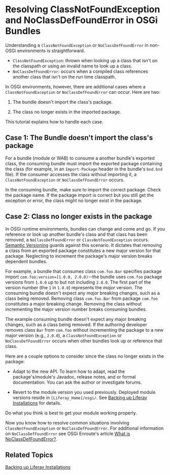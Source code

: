 # Resolving ClassNotFoundException and NoClassDefFoundError in OSGi Bundles [](id=resolving-classnotfoundexception-and-noclassdeffounderror-in-osgi-bundles)

Understanding a `ClassNotFoundException` or `NoClassDefFoundError` in non-OSGi
environments is straightforward. 

-   `ClassNotFoundException`: thrown when looking up a class that isn't on the
    classpath or using an invalid name to look up a class.
-   `NoClassDefFoundError`: occurs when a compiled class references
    another class that isn't on the run time classpath.

In OSGi environments, however, there are additional cases where a
`ClassNotFoundException` or `NoClassDefFoundError` can occur. Here are two:

1.  The bundle doesn't import the class's package.

2.  The class no longer exists in the imported package.

This tutorial explains how to handle each case.

## Case 1: The Bundle doesn't import the class's package [](id=case-1-bundle-doesnt-import-the-class-package)

For a bundle (module or WAB) to consume a another bundle's exported class, the
consuming bundle must import the exported package containing the class (for
example, in an `Import-Package` header in the bundle's `bnd.bnd` file). If the
consumer accesses the class without importing it, a `ClassNotFoundException` or
`NoClassDefFoundError` occurs.

In the consuming bundle, make sure to import the correct package. Check the
package name. If the package import is correct but you still get the exception
or error, the class might no longer exist in the package.

## Case 2: Class no longer exists in the package [](id=case-2-class-no-longer-exists-in-the-package)

In OSGi runtime environments, bundles can change and come and go. If you
reference or look up another bundle's class and that class has been removed, a
`NoClassDefFoundError` or `ClassNotFoundException` occurs.
[Semantic Versioning](http://semver.org) guards against this scenario. It
dictates that removing a class from an exported package constitutes a new major
version for that package. Neglecting to increment the package's major version
breaks dependent bundles. 

For example, a bundle that consumes class `com.foo.Bar` specifies package import
`com.foo;version=[1.0.0, 2.0.0)`--the bundle uses `com.foo` package versions
from `1.0.0` up to but not including `2.0.0`. The first part of the version
number (the `1` in `1.0.0`) represents the *major* version. The consuming bundle
doesn't expect any *major* breaking changes, such as a class being removed.
Removing class `com.foo.Bar` from package `com.foo` constitutes a major breaking
change. Removing the class without incrementing the major version number breaks
consuming bundles. 

The example consuming bundle doesn't expect any major breaking changes, such as
a class being removed. If the authoring developer removes class `Bar` from
`com.foo` without incrementing the package to a new major version (e.g.,
`2.0.0`), a `ClassNotFoundException` or `NoClassDefFoundError` occurs when other
bundles look up or reference that class.

Here are a couple options to consider since the class no longer exists in the package:

-   Adapt to the new API. To learn how to adapt, read the package's/module's
    Javadoc, release notes, and or formal documentation. You can ask the author
    or investigate forums. 

-   Revert to the module version you used previously. Deployed module versions
    reside in `[Liferay_Home]/osgi/`. See
    [Backing up Liferay Installations](https://dev.liferay.com/discover/deployment/-/knowledge_base/7-0/backing-up-a-liferay-installation#backing-up-liferays-file-system)
    for details. 

Do what you think is best to get your module working properly. 

Now you know how to resolve common situations involving `ClassNotFoundException`
or `NoClassDefFoundError`. For additional information on `NoClassDefFoundError`
see OSGi Enroute's article
[What is NoClassDefFoundError?](http://enroute.osgi.org/faq/class-not-found-exception.html).

## Related Topics

[Backing up Liferay Installations](https://dev.liferay.com/discover/deployment/-/knowledge_base/7-0/backing-up-a-liferay-installation)
